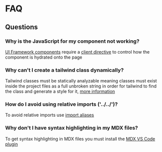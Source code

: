 # FAQ

## Questions

### Why is the JavaScript for my component not working?

[UI Framework components](https://docs.astro.build/en/core-concepts/framework-components/) require a [client directive](https://docs.astro.build/en/reference/directives-reference/#client-directives) to control how the component is hydrated onto the page

### Why can't I create a tailwind class dynamically?

Tailwind classes must be statically analyzable meaning classes must exist inside the project files as a full unbroken string in order for tailwind to find the class and generate a style for it, [more information](https://tailwindcss.com/docs/content-configuration#dynamic-class-names)

### How do I avoid using relative imports ('../../')?

To avoid relative imports use [import aliases](https://docs.astro.build/en/guides/typescript/#import-aliases)

### Why don't I have syntax highlighting in my MDX files?

To get syntax highlighting in MDX files you must install the [MDX VS Code plugin](https://marketplace.visualstudio.com/items?itemName=unifiedjs.vscode-mdx)
